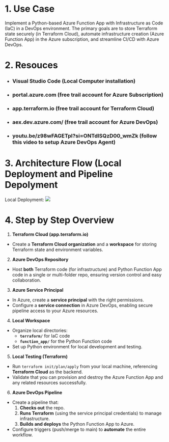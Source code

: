 # 1. Use Case

Implement a Python-based Azure Function App with Infrastructure as Code (IaC) in a DevOps environment. The primary goals are to store Terraform state securely (in Terraform Cloud), automate infrastructure creation (Azure Function App) in the Azure subscription, and streamline CI/CD with Azure DevOps.

# 2. Resouces

- ### Visual Studio Code (Local Computer installation)
- ### portal.azure.com (free trail account for Azure Subscription) 
- ### app.terraform.io (free trail account for Terraform Cloud) 
- ### aex.dev.azure.com/ (free trail account for Azure DevOps)
- ### youtu.be/z98wFAGETpI?si=ONTdlSQzD00_wmZk (follow this video to setup Azure DevOps Agent) 

# 3. Architecture Flow (Local Deployment and Pipeline Depolyment 

Local Deployment: 
![](file://C:\Users\mjv2664\AppData\Roaming\marktext\images\2025-02-08-13-13-41-image.png?msec=1739042021970)




# 4. Step by Step Overview

1. **Terraform Cloud (app.terraform.io)**
  
  - Create a **Terraform Cloud organization** and a **workspace** for storing Terraform state and environment variables.

2. **Azure DevOps Repository**
  
  - Host **both** Terraform code (for infrastructure) and Python Function App code in a single or multi-folder repo, ensuring version control and easy collaboration.

3. **Azure Service Principal**
  
  - In Azure, create a **service principal** with the right permissions.
  - Configure a **service connection** in Azure DevOps, enabling secure pipeline access to your Azure resources.

4. **Local Workspace**
  
  - Organize local directories:
    - **`terraform/`** for IaC code
    - **`function_app/`** for the Python Function code
  - Set up Python environment for local development and testing.

5. **Local Testing (Terraform)**
  
  - Run `terraform init/plan/apply` from your local machine, referencing **Terraform Cloud** as the backend.
  - Validate that you can provision and destroy the Azure Function App and any related resources successfully.

6. **Azure DevOps Pipeline**
  
  - Create a pipeline that:
    1. **Checks out** the repo.
    2. **Runs Terraform** (using the service principal credentials) to manage infrastructure.
    3. **Builds and deploys** the Python Function App to Azure.
  - Configure triggers (push/merge to main) to **automate** the entire workflow.
